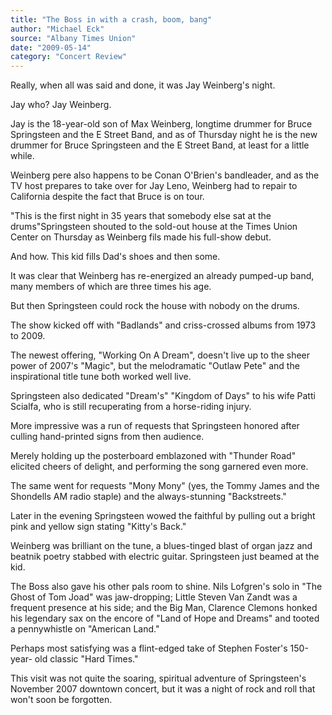 ```yaml
---
title: "The Boss in with a crash, boom, bang"
author: "Michael Eck"
source: "Albany Times Union"
date: "2009-05-14"
category: "Concert Review"
---
```


Really, when all was said and done, it was Jay Weinberg's night.

Jay who? Jay Weinberg.

Jay is the 18-year-old son of Max Weinberg, longtime drummer for Bruce Springsteen and the E Street Band, and as of Thursday night he is the new drummer for Bruce Springsteen and the E Street Band, at least for a little while.

Weinberg pere also happens to be Conan O'Brien's bandleader, and as the TV host prepares to take over for Jay Leno, Weinberg had to repair to California despite the fact that Bruce is on tour.

"This is the first night in 35 years that somebody else sat at the drums"Springsteen shouted to the sold-out house at the Times Union Center on Thursday as Weinberg fils made his full-show debut.

And how. This kid fills Dad's shoes and then some.

It was clear that Weinberg has re-energized an already pumped-up band, many members of which are three times his age.

But then Springsteen could rock the house with nobody on the drums.

The show kicked off with "Badlands" and criss-crossed albums from 1973 to 2009.

The newest offering, "Working On A Dream", doesn't live up to the sheer power of 2007's "Magic", but the melodramatic "Outlaw Pete" and the inspirational title tune both worked well live.

Springsteen also dedicated "Dream's" "Kingdom of Days" to his wife Patti Scialfa, who is still recuperating from a horse-riding injury.

More impressive was a run of requests that Springsteen honored after culling hand-printed signs from then audience.

Merely holding up the posterboard emblazoned with "Thunder Road" elicited cheers of delight, and performing the song garnered even more.

The same went for requests "Mony Mony" (yes, the Tommy James and the Shondells AM radio staple) and the always-stunning "Backstreets."

Later in the evening Springsteen wowed the faithful by pulling out a bright pink and yellow sign stating "Kitty's Back."

Weinberg was brilliant on the tune, a blues-tinged blast of organ jazz and beatnik poetry stabbed with electric guitar. Springsteen just beamed at the kid.

The Boss also gave his other pals room to shine. Nils Lofgren's solo in "The Ghost of Tom Joad" was jaw-dropping; Little Steven Van Zandt was a frequent presence at his side; and the Big Man, Clarence Clemons honked his legendary sax on the encore of "Land of Hope and Dreams" and tooted a pennywhistle on "American Land."

Perhaps most satisfying was a flint-edged take of Stephen Foster's 150-year- old classic "Hard Times."

This visit was not quite the soaring, spiritual adventure of Springsteen's November 2007 downtown concert, but it was a night of rock and roll that won't soon be forgotten.